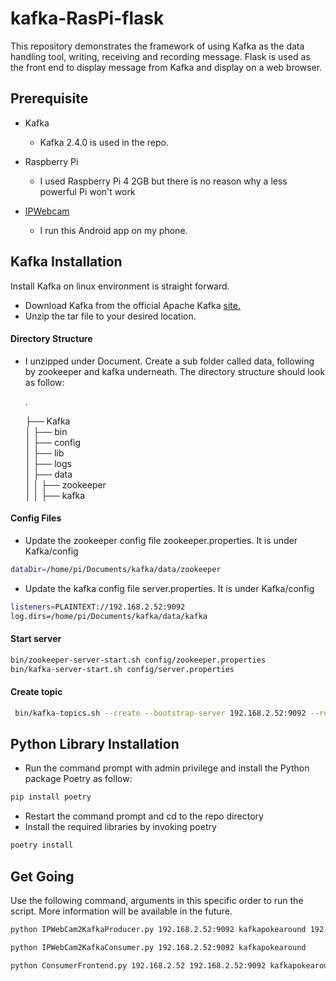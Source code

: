 # kafka-RasPi-flask

This repository demonstrates the framework of using Kafka as the data handling tool, writing, receiving and recording message.
Flask is used as the front end to display message from Kafka and display on a web browser. 

## Prerequisite
- Kafka
    - Kafka 2.4.0 is used in the repo. 
- Raspberry Pi
    - I used Raspberry Pi 4 2GB but there is no reason why a less powerful Pi won't work 

- [IPWebcam](https://play.google.com/store/apps/details?id=com.pas.webcam&hl=en_GB) 
    - I run this Android app on my phone.  
    
## Kafka Installation 
Install Kafka on linux environment is straight forward. 
- Download Kafka from the official Apache Kafka [site.](https://kafka.apache.org/downloads) 
- Unzip the tar file to your desired location.  
#### Directory Structure
- I unzipped under Document. Create a sub folder called data, following by zookeeper and kafka underneath.
  The directory structure should look as follow: 


    .
    
    ├── Kafka                    
    │   ├── bin              
    │   ├── config           
    │   ├── lib             
    │   ├── logs            
    │   ├── data            
    │   │   ├── zookeeper   
    │   │   ├── kafka
            
            
#### Config Files
- Update the zookeeper config file zookeeper.properties. It is under Kafka/config
```bash
dataDir=/home/pi/Documents/kafka/data/zookeeper
```
   
- Update the kafka config file server.properties. It is under Kafka/config
```bash
listeners=PLAINTEXT://192.168.2.52:9092
log.dirs=/home/pi/Documents/kafka/data/kafka
```
#### Start server
```bash
bin/zookeeper-server-start.sh config/zookeeper.properties 
bin/kafka-server-start.sh config/server.properties
```

#### Create topic
```bash
 bin/kafka-topics.sh --create --bootstrap-server 192.168.2.52:9092 --replication-factor 1 --partitions 1 --topic kfakapokearound  
```
      
## Python Library Installation 
- Run the command prompt with admin privilege and install the Python package Poetry as follow: 
```bash
pip install poetry
```
- Restart the command prompt and cd to the repo directory 
- Install the required libraries by invoking poetry 
```bash
poetry install 
``` 
## Get Going
Use the following command, arguments in this specific order to run the script.
More information will be available in the future.  

 ```bash
 python IPWebCam2KafkaProducer.py 192.168.2.52:9092 kafkapokearound 192.168.2.241 
```


 ```bash
 python IPWebCam2KafkaConsumer.py 192.168.2.52:9092 kafkapokearound 
```


```bash
python ConsumerFrontend.py 192.168.2.52 192.168.2.52:9092 kafkapokearound
```
